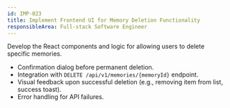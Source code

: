 ```yaml
---
id: IMP-023
title: Implement Frontend UI for Memory Deletion Functionality
responsibleArea: Full-stack Software Engineer
---
```

Develop the React components and logic for allowing users to delete specific memories.
*   Confirmation dialog before permanent deletion.
*   Integration with `DELETE /api/v1/memories/{memoryId}` endpoint.
*   Visual feedback upon successful deletion (e.g., removing item from list, success toast).
*   Error handling for API failures.